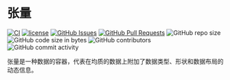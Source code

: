 # 张量

[![CI](https://github.com/YdrMaster/tensor/actions/workflows/build.yml/badge.svg?branch=main)](https://github.com/YdrMaster/tensor/actions)
[![license](https://img.shields.io/github/license/YdrMaster/tensor)](https://mit-license.org/)
[![GitHub Issues](https://img.shields.io/github/issues/YdrMaster/tensor)](https://github.com/YdrMaster/tensor/issues)
[![GitHub Pull Requests](https://img.shields.io/github/issues-pr/YdrMaster/tensor)](https://github.com/YdrMaster/tensor/pulls)
![GitHub repo size](https://img.shields.io/github/repo-size/YdrMaster/tensor)
![GitHub code size in bytes](https://img.shields.io/github/languages/code-size/YdrMaster/tensor)
![GitHub contributors](https://img.shields.io/github/contributors/YdrMaster/tensor)
![GitHub commit activity](https://img.shields.io/github/commit-activity/m/YdrMaster/tensor)

张量是一种数据的容器，代表在均质的数据上附加了数据类型、形状和数据布局的动态信息。
